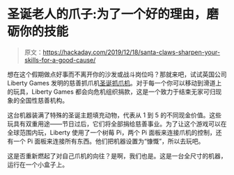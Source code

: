 # 圣诞老人的爪子:为了一个好的理由，磨砺你的技能

> 原文：<https://hackaday.com/2019/12/18/santa-claws-sharpen-your-skills-for-a-good-cause/>

想在这个假期做点好事而不离开你的沙发或战斗岗位吗？那就来吧，试试英国公司 Liberty Games 发明的慈善抓爪机[圣诞抓爪机](https://www.libertygames.co.uk/content/santa-claws/)。对于每一个你可以移动到滑道上的玩具，Liberty Games 都会向危机组织捐款，这是一个致力于结束无家可归现象的全国性慈善机构。

这台机器装满了特殊的圣诞主题填充动物，代表从 1 到 5 的不同现金价值。这些玩具有双重用途——节日过后，它们将全部捐给慈善事业。为了让这个游戏可以在全球范围内玩，Liberty 使用了一个树莓 Pi，两个 Pi 面板来连接爪机的控制，还有一个 Pi 面板来连接所有东西。他们把机器设置为“慷慨”，所以去玩吧。

这是否重新燃起了对自己爪机的向往？是啊，我们也是。这是一台全尺寸的机器，运行在一个小盒子上。